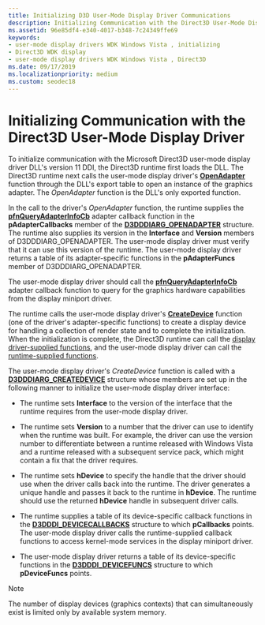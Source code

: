 ```yaml
---
title: Initializing D3D User-Mode Display Driver Communications
description: Initializing Communication with the Direct3D User-Mode Display Driver
ms.assetid: 96e85df4-e340-4017-b348-7c24349ffe69
keywords:
- user-mode display drivers WDK Windows Vista , initializing
- Direct3D WDK display
- user-mode display drivers WDK Windows Vista , Direct3D
ms.date: 09/17/2019
ms.localizationpriority: medium
ms.custom: seodec18
---
```


# Initializing Communication with the Direct3D User-Mode Display Driver

To initialize communication with the Microsoft Direct3D user-mode display driver DLL's version 11 DDI, the Direct3D runtime first loads the DLL. The Direct3D runtime next calls the user-mode display driver's [**OpenAdapter**](/windows-hardware/drivers/ddi/d3dumddi/nc-d3dumddi-pfnd3dddi_openadapter) function through the DLL's export table to open an instance of the graphics adapter. The *OpenAdapter* function is the DLL's only exported function.

In the call to the driver's *OpenAdapter* function, the runtime supplies the [**pfnQueryAdapterInfoCb**](/windows-hardware/drivers/ddi/d3dumddi/nc-d3dumddi-pfnd3dddi_queryadapterinfocb) adapter callback function in the **pAdapterCallbacks** member of the [**D3DDDIARG\_OPENADAPTER**](/windows-hardware/drivers/ddi/d3dumddi/ns-d3dumddi-_d3dddiarg_openadapter) structure. The runtime also supplies its version in the **Interface** and **Version** members of D3DDDIARG\_OPENADAPTER. The user-mode display driver must verify that it can use this version of the runtime. The user-mode display driver returns a table of its adapter-specific functions in the **pAdapterFuncs** member of D3DDDIARG_OPENADAPTER.

The user-mode display driver should call the [**pfnQueryAdapterInfoCb**](/windows-hardware/drivers/ddi/d3dumddi/nc-d3dumddi-pfnd3dddi_queryadapterinfocb) adapter callback function to query for the graphics hardware capabilities from the display miniport driver.

The runtime calls the user-mode display driver's [**CreateDevice**](/windows-hardware/drivers/ddi/d3dumddi/nc-d3dumddi-pfnd3dddi_createdevice) function (one of the driver's adapter-specific functions) to create a display device for handling a collection of render state and to complete the initialization. When the initialization is complete, the Direct3D runtime can call the [display driver-supplied functions](/windows-hardware/drivers/ddi/index), and the user-mode display driver can call the [runtime-supplied functions](/windows-hardware/drivers/ddi/index).

The user-mode display driver's *CreateDevice* function is called with a [**D3DDDIARG\_CREATEDEVICE**](/windows-hardware/drivers/ddi/d3dumddi/ns-d3dumddi-_d3dddiarg_createdevice) structure whose members are set up in the following manner to initialize the user-mode display driver interface:

- The runtime sets **Interface** to the version of the interface that the runtime requires from the user-mode display driver.

- The runtime sets **Version** to a number that the driver can use to identify when the runtime was built. For example, the driver can use the version number to differentiate between a runtime released with Windows Vista and a runtime released with a subsequent service pack, which might contain a fix that the driver requires.

- The runtime sets **hDevice** to specify the handle that the driver should use when the driver calls back into the runtime. The driver generates a unique handle and passes it back to the runtime in **hDevice**. The runtime should use the returned **hDevice** handle in subsequent driver calls.

- The runtime supplies a table of its device-specific callback functions in the [**D3DDDI_DEVICECALLBACKS**](/windows-hardware/drivers/ddi/d3dumddi/ns-d3dumddi-_d3dddi_devicecallbacks) structure to which **pCallbacks** points. The user-mode display driver calls the runtime-supplied callback functions to access kernel-mode services in the display miniport driver.

- The user-mode display driver returns a table of its device-specific functions in the [**D3DDDI\_DEVICEFUNCS**](/windows-hardware/drivers/ddi/d3dumddi/ns-d3dumddi-_d3dddi_devicefuncs) structure to which **pDeviceFuncs** points.

> [!NOTE]
> The number of display devices (graphics contexts) that can simultaneously exist is limited only by available system memory.